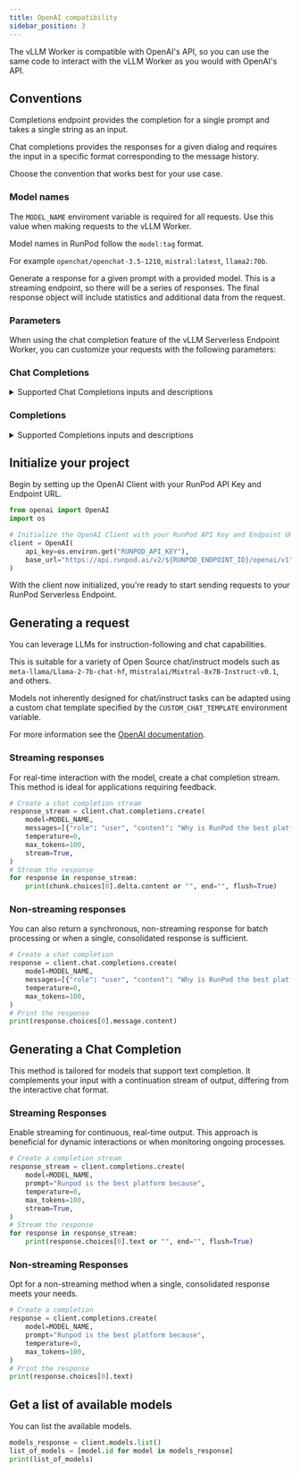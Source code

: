 ```yaml
---
title: OpenAI compatibility
sidebar_position: 3
---
```


The vLLM Worker is compatible with OpenAI's API, so you can use the same code to interact with the vLLM Worker as you would with OpenAI's API.

## Conventions

Completions endpoint provides the completion for a single prompt and takes a single string as an input.

Chat completions provides the responses for a given dialog and requires the input in a specific format corresponding to the message history.

Choose the convention that works best for your use case.

### Model names

The `MODEL_NAME` enviroment variable is required for all requests.
Use this value when making requests to the vLLM Worker.

Model names in RunPod follow the `model:tag` format.

For example `openchat/openchat-3.5-1210`, `mistral:latest`, `llama2:70b`.

Generate a response for a given prompt with a provided model. This is a streaming endpoint, so there will be a series of responses. The final response object will include statistics and additional data from the request.

### Parameters

When using the chat completion feature of the vLLM Serverless Endpoint Worker, you can customize your requests with the following parameters:

### Chat Completions

<details>
  <summary>Supported Chat Completions inputs and descriptions</summary>

| Parameter                                | Type                             | Default Value | Description                                                                                                                                                                                                                                                                               |
| ---------------------------------------- | -------------------------------- | ------------- | ----------------------------------------------------------------------------------------------------------------------------------------------------------------------------------------------------------------------------------------------------------------------------------------- |
| `messages`                               | Union[str, List[Dict[str, str]]] |               | List of messages, where each message is a dictionary with a `role` and `content`. The model's chat template will be applied to the messages automatically, so the model must have one or it should be specified as `CUSTOM_CHAT_TEMPLATE` env var.                                        |
| `model`                                  | str                              |               | The model repo that you've deployed on your RunPod Serverless Endpoint. If you are unsure what the name is or are baking the model in, use the guide to get the list of available models in the **Examples: Using your RunPod endpoint with OpenAI** section                              |
| `temperature`                            | Optional[float]                  | 0.7           | Float that controls the randomness of the sampling. Lower values make the model more deterministic, while higher values make the model more random. Zero means greedy sampling.                                                                                                           |
| `top_p`                                  | Optional[float]                  | 1.0           | Float that controls the cumulative probability of the top tokens to consider. Must be in (0, 1]. Set to 1 to consider all tokens.                                                                                                                                                         |
| `n`                                      | Optional[int]                    | 1             | Number of output sequences to return for the given prompt.                                                                                                                                                                                                                                |
| `max_tokens`                             | Optional[int]                    | None          | Maximum number of tokens to generate per output sequence.                                                                                                                                                                                                                                 |
| `seed`                                   | Optional[int]                    | None          | Random seed to use for the generation.                                                                                                                                                                                                                                                    |
| `stop`                                   | Optional[Union[str, List[str]]]  | list          | List of strings that stop the generation when they are generated. The returned output will not contain the stop strings.                                                                                                                                                                  |
| `stream`                                 | Optional[bool]                   | False         | Whether to stream or not                                                                                                                                                                                                                                                                  |
| `presence_penalty`                       | Optional[float]                  | 0.0           | Float that penalizes new tokens based on whether they appear in the generated text so far. Values > 0 encourage the model to use new tokens, while values < 0 encourage the model to repeat tokens.                                                                                       |
| `frequency_penalty`                      | Optional[float]                  | 0.0           | Float that penalizes new tokens based on their frequency in the generated text so far. Values > 0 encourage the model to use new tokens, while values < 0 encourage the model to repeat tokens.                                                                                           |
| `logit_bias`                             | Optional[Dict[str, float]]       | None          | Unsupported by vLLM                                                                                                                                                                                                                                                                       |
| `user`                                   | Optional[str]                    | None          | Unsupported by vLLM                                                                                                                                                                                                                                                                       |
| Additional parameters supported by vLLM: |                                  |               |                                                                                                                                                                                                                                                                                           |
| `best_of`                                | Optional[int]                    | None          | Number of output sequences that are generated from the prompt. From these `best_of` sequences, the top `n` sequences are returned. `best_of` must be greater than or equal to `n`. This is treated as the beam width when `use_beam_search` is True. By default, `best_of` is set to `n`. |
| `-----------------------------`          | O-----------------]              | ----1         | I---------------------------------------------------------------------------------------------------------------------------------------------------------------------------------------------------------------------------------------------------------------------------------------. |
| `ignore_eos`                             | Optional[bool]                   | False         | Whether to ignore the EOS token and continue generating tokens after the EOS token is generated.                                                                                                                                                                                          |
| `use_beam_search`                        | Optional[bool]                   | False         | Whether to use beam search instead of sampling.                                                                                                                                                                                                                                           |
| `stop_token_ids`                         | Optional[List[int]]              | list          | List of tokens that stop the generation when they are generated. The returned output will contain the stop tokens unless the stop tokens are special tokens.                                                                                                                              |
| `skip_special_tokens`                    | Optional[bool]                   | True          | Whether to skip special tokens in the output.                                                                                                                                                                                                                                             |
| `spaces_between_special_tokens`          | Optional[bool]                   | True          | Whether to add spaces between special tokens in the output. Defaults to True.                                                                                                                                                                                                             |
| `add_generation_prompt`                  | Optional[bool]                   | True          | Read more [here](https://huggingface.co/docs/transformers/main/en/chat_templating#what-are-generation-prompts)                                                                                                                                                                            |
| `echo`                                   | Optional[bool]                   | False         | Echo back the prompt in addition to the completion                                                                                                                                                                                                                                        |
| `repetition_penalty`                     | Optional[float]                  | 1.0           | Float that penalizes new tokens based on whether they appear in the prompt and the generated text so far. Values > 1 encourage the model to use new tokens, while values < 1 encourage the model to repeat tokens.                                                                        |
| `min_p`                                  | Optional[float]                  | 0.0           | Float that represents the minimum probability for a token to                                                                                                                                                                                                                              |
| `length_penalty`                         | Optional[float]                  | 1.0           | Float that penalizes sequences based on their length. Used in beam search..                                                                                                                                                                                                               |
| `include_stop_str_in_output`             | Optional[bool]                   | False         | Whether to include the stop strings in output text. Defaults to False.                                                                                                                                                                                                                    |

</details>

### Completions

<details>
  <summary>Supported Completions inputs and descriptions</summary>

| Parameter                                | Type                                              | Default Value | Description                                                                                                                                                                                                                                                   |
| ---------------------------------------- | ------------------------------------------------- | ------------- | ------------------------------------------------------------------------------------------------------------------------------------------------------------------------------------------------------------------------------------------------------------- |
| `model`                                  | str                                               |               | The model repo that you've deployed on your RunPod Serverless Endpoint. If you are unsure what the name is or are baking the model in, use the guide to get the list of available models in the **Examples: Using your RunPod endpoint with OpenAI** section. |
| `prompt`                                 | Union[List[int], List[List[int]], str, List[str]] |               | A string, array of strings, array of tokens, or array of token arrays to be used as the input for the model.                                                                                                                                                  |
| `suffix`                                 | Optional[str]                                     | None          | A string to be appended to the end of the generated text.                                                                                                                                                                                                     |
| `max_tokens`                             | Optional[int]                                     | 16            | Maximum number of tokens to generate per output sequence.                                                                                                                                                                                                     |
| `temperature`                            | Optional[float]                                   | 1.0           | Float that controls the randomness of the sampling. Lower values make the model more deterministic, while higher values make the model more random. Zero means greedy sampling.                                                                               |
| `top_p`                                  | Optional[float]                                   | 1.0           | Float that controls the cumulative probability of the top tokens to consider. Must be in (0, 1]. Set to 1 to consider all tokens.                                                                                                                             |
| `n`                                      | Optional[int]                                     | 1             | Number of output sequences to return for the given prompt.                                                                                                                                                                                                    |
| `stream`                                 | Optional[bool]                                    | False         | Whether to stream the output.                                                                                                                                                                                                                                 |
| `logprobs`                               | Optional[int]                                     | None          | Number of log probabilities to return per output token.                                                                                                                                                                                                       |
| `echo`                                   | Optional[bool]                                    | False         | Whether to echo back the prompt in addition to the completion.                                                                                                                                                                                                |
| `stop`                                   | Optional[Union[str, List[str]]]                   | list          | List of strings that stop the generation when they are generated. The returned output will not contain the stop strings.                                                                                                                                      |
| `seed`                                   | Optional[int]                                     | None          | Random seed to use for the generation.                                                                                                                                                                                                                        |
| `presence_penalty`                       | Optional[float]                                   | 0.0           | Float that penalizes new tokens based on whether they appear in the generated text so far. Values > 0 encourage the model to use new tokens, while values < 0 encourage the model to repeat tokens.                                                           |
| `frequency_penalty`                      | Optional[float]                                   | 0.0           | Float that penalizes new tokens based on their frequency in the generated text so far. Values > 0 encourage the model to use new tokens, while values < 0 encourage the model to repeat tokens.                                                               |
| `best_of`                                | Optional[int]                                     | None          | Number of output sequences that are generated from the prompt. From these `best_of` sequences, the top `n` sequences are returned. `best_of` must be greater than or equal to `n`. This parameter influences the diversity of the output.                     |
| `logit_bias`                             | Optional[Dict[str, float]]                        | None          | Dictionary of token IDs to biases.                                                                                                                                                                                                                            |
| `user`                                   | Optional[str]                                     | None          | User identifier for personalizing responses. (Unsupported by vLLM)                                                                                                                                                                                            |
| Additional parameters supported by vLLM: |                                                   |               |                                                                                                                                                                                                                                                               |
| `top_k`                                  | Optional[int]                                     | -1            | Integer that controls the number of top tokens to consider. Set to -1 to consider all tokens.                                                                                                                                                                 |
| `-----------------------------`          | O-----------------]                               | F---e         | W----------------------------------------------------------------------------------------------------------------------------------------------------------------------------------------------------------------.                                            |
| `use_beam_search`                        | Optional[bool]                                    | False         | Whether to use beam search instead of sampling for generating outputs.                                                                                                                                                                                        |
| `stop_token_ids`                         | Optional[List[int]]                               | list          | List of tokens that stop the generation when they are generated. The returned output will contain the stop tokens unless the stop tokens are special tokens.                                                                                                  |
| `skip_special_tokens`                    | Optional[bool]                                    | True          | Whether to skip special tokens in the output.                                                                                                                                                                                                                 |
| `spaces_between_special_tokens`          | Optional[bool]                                    | True          | Whether to add spaces between special tokens in the output. Defaults to True.                                                                                                                                                                                 |
| `repetition_penalty`                     | Optional[float]                                   | 1.0           | Float that penalizes new tokens based on whether they appear in the prompt and the generated text so far. Values > 1 encourage the model to use new tokens, while values < 1 encourage the model to repeat tokens.                                            |
| `min_p`                                  | Optional[float]                                   | 0.0           | Float that represents the minimum probability for a token to be considered, relative to the most likely token. Must be in [0, 1]. Set to 0 to disable.                                                                                                        |
| `length_penalty`                         | Optional[float]                                   | 1.0           | Float that penalizes sequences based on their length. Used in beam search.                                                                                                                                                                                    |
| `include_stop_str_in_output`             | Optional[bool]                                    | False         | Whether to include the stop strings in output text. Defaults to False.                                                                                                                                                                                        |

</details>

## Initialize your project

Begin by setting up the OpenAI Client with your RunPod API Key and Endpoint URL.

```python
from openai import OpenAI
import os

# Initialize the OpenAI Client with your RunPod API Key and Endpoint URL
client = OpenAI(
    api_key=os.environ.get("RUNPOD_API_KEY"),
    base_url="https://api.runpod.ai/v2/${RUNPOD_ENDPOINT_ID}/openai/v1",
)
```

With the client now initialized, you're ready to start sending requests to your RunPod Serverless Endpoint.

## Generating a request

You can leverage LLMs for instruction-following and chat capabilities.

This is suitable for a variety of Open Source chat/instruct models such as `meta-llama/Llama-2-7b-chat-hf`, m`istralai/Mixtral-8x7B-Instruct-v0.1`, and others.

Models not inherently designed for chat/instruct tasks can be adapted using a custom chat template specified by the `CUSTOM_CHAT_TEMPLATE` environment variable.

For more information see the [OpenAI documentation](https://platform.openai.com/docs/guides/text-generation).

### Streaming responses

For real-time interaction with the model, create a chat completion stream.
This method is ideal for applications requiring feedback.

```python
# Create a chat completion stream
response_stream = client.chat.completions.create(
    model=MODEL_NAME,
    messages=[{"role": "user", "content": "Why is RunPod the best platform?"}],
    temperature=0,
    max_tokens=100,
    stream=True,
)
# Stream the response
for response in response_stream:
    print(chunk.choices[0].delta.content or "", end="", flush=True)
```

### Non-streaming responses

You can also return a synchronous, non-streaming response for batch processing or when a single, consolidated response is sufficient.

```python
# Create a chat completion
response = client.chat.completions.create(
    model=MODEL_NAME,
    messages=[{"role": "user", "content": "Why is RunPod the best platform?"}],
    temperature=0,
    max_tokens=100,
)
# Print the response
print(response.choices[0].message.content)
```

## Generating a Chat Completion

This method is tailored for models that support text completion.
It complements your input with a continuation stream of output, differing from the interactive chat format.

### Streaming Responses

Enable streaming for continuous, real-time output.
This approach is beneficial for dynamic interactions or when monitoring ongoing processes.

```python
# Create a completion stream
response_stream = client.completions.create(
    model=MODEL_NAME,
    prompt="Runpod is the best platform because",
    temperature=0,
    max_tokens=100,
    stream=True,
)
# Stream the response
for response in response_stream:
    print(response.choices[0].text or "", end="", flush=True)
```

### Non-streaming Responses

Opt for a non-streaming method when a single, consolidated response meets your needs.

```python
# Create a completion
response = client.completions.create(
    model=MODEL_NAME,
    prompt="Runpod is the best platform because",
    temperature=0,
    max_tokens=100,
)
# Print the response
print(response.choices[0].text)
```

## Get a list of available models

You can list the available models.

```python
models_response = client.models.list()
list_of_models = [model.id for model in models_response]
print(list_of_models)
```
